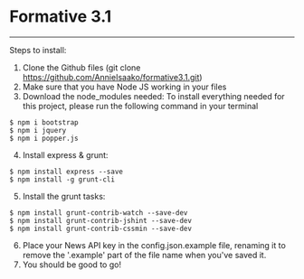 # Formative 3.1
---
Steps to install:
1. Clone the Github files (git clone https://github.com/AnnieIsaako/formative3.1.git)
2. Make sure that you have Node JS working in your files
3. Download the node_modules needed:
To install everything needed for this project, please run the following command in your terminal
```ssh
$ npm i bootstrap
$ npm i jquery
$ npm i popper.js
```
4. Install express & grunt:
```ssh
$ npm install express --save
$ npm install -g grunt-cli
```
5. Install the grunt tasks:
```ssh
$ npm install grunt-contrib-watch --save-dev
$ npm install grunt-contrib-jshint --save-dev
$ npm install grunt-contrib-cssmin --save-dev
```
6. Place your News API key in the config.json.example file, renaming it to remove the '.example' part of the file name when you've saved it.
7. You should be good to go!
